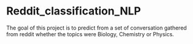 # Reddit_classification_NLP
The goal of this project is to predict from a set of conversation gathered from reddit whether the topics were Biology, Chemistry or Physics.
